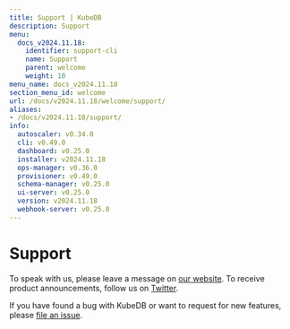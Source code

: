```yaml
---
title: Support | KubeDB
description: Support
menu:
  docs_v2024.11.18:
    identifier: support-cli
    name: Support
    parent: welcome
    weight: 10
menu_name: docs_v2024.11.18
section_menu_id: welcome
url: /docs/v2024.11.18/welcome/support/
aliases:
- /docs/v2024.11.18/support/
info:
  autoscaler: v0.34.0
  cli: v0.49.0
  dashboard: v0.25.0
  installer: v2024.11.18
  ops-manager: v0.36.0
  provisioner: v0.49.0
  schema-manager: v0.25.0
  ui-server: v0.25.0
  version: v2024.11.18
  webhook-server: v0.25.0
---
```


# Support

To speak with us, please leave a message on [our website](https://appscode.com/contact/). To receive product announcements, follow us on [Twitter](https://twitter.com/KubeDB).

If you have found a bug with KubeDB or want to request for new features, please [file an issue](https://github.com/kubedb/project/issues/new).
